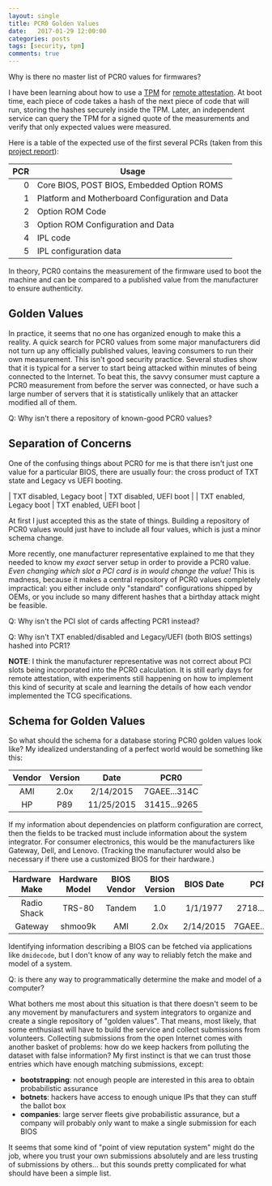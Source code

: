 ```yaml
---
layout: single
title: PCR0 Golden Values
date:   2017-01-29 12:00:00
categories: posts
tags: [security, tpm]
comments: true
---
```

Why is there no master list of PCR0 values for firmwares?

I have been learning about how to use a
[TPM](https://en.wikipedia.org/wiki/Trusted_Platform_Module)
for
[remote attestation](https://en.wikipedia.org/wiki/Trusted_Computing#REMOTE-ATTESTATION).
At boot time, each piece of code takes a hash of the next piece of code that
will run, storing the hashes securely inside the TPM.
Later, an independent service can query the TPM for a signed quote of the
measurements and verify that only expected values were measured.

Here is a table of the expected use of the first several PCRs (taken from this
[project report](http://security.hsr.ch/mse/projects/2011_Root_of_Trust_for_Measurement.pdf)):

| PCR | Usage |
|----:|-------|
|  0  | Core BIOS, POST BIOS, Embedded Option ROMS  |
|  1  | Platform and Motherboard Configuration and Data |
|  2  | Option ROM Code |
|  3  | Option ROM Configuration and Data |
|  4  | IPL code |
|  5  | IPL configuration data |


In theory, PCR0 contains the measurement of the firmware used to boot the
machine and can be compared to a published value from the manufacturer to
ensure authenticity.

## Golden Values

In practice, it seems that no one has organized enough to make this a reality.
A quick search for PCR0 values from some major manufacturers did not turn up
any officially published values, leaving consumers to run their own measurement.
This isn't good security practice.
Several studies show that it is typical for a server to start being attacked
within minutes of being connected to the Internet.
To beat this, the savvy consumer must capture a PCR0 measurement from before the
server was connected, or have such a large number of servers that it is
statistically unlikely that an attacker modified all of them.

Q: Why isn't there a repository of known-good PCR0 values?

## Separation of Concerns

One of the confusing things about PCR0 for me is that there isn't just one value
for a particular BIOS, there are usually four: the cross product of TXT state
and Legacy vs UEFI booting.

| TXT disabled, Legacy boot | TXT disabled, UEFI boot |
| TXT enabled, Legacy boot | TXT enabled, UEFI boot |

At first I just accepted this as the state of things.
Building a repository of PCR0 values would just have to include all four
values, which is just a minor schema change.

More recently, one manufacturer representative explained to me that they needed
to know my *exact* server setup in order to provide a PCR0 value.
*Even changing which slot a PCI card is in would change the value!*
This is madness, because it makes a central repository of PCR0 values
completely impractical: you either include only "standard" configurations
shipped by OEMs, or you include so many different hashes that a birthday attack
might be feasible.

Q: Why isn't the PCI slot of cards affecting PCR1 instead?

Q: Why isn't TXT enabled/disabled and Legacy/UEFI (both BIOS settings) hashed
into PCR1?

**NOTE**: I think the manufacturer representative was not correct about PCI slots
being incorporated into the PCR0 calculation.
It is still early days for remote attestation, with experiments still happening
on how to implement this kind of security at scale and learning the details of
how each vendor implemented the TCG specifications.


## Schema for Golden Values

So what should the schema for a database storing PCR0 golden values look like?
My idealized understanding of a perfect world would be something like this:

| Vendor | Version | Date | PCR0 |
|:------:|:-------:|:----:|:----:|
| AMI | 2.0x | 2/14/2015 | 7GAEE...314C |
| HP  | P89 | 11/25/2015 | 31415...9265 |

If my information about dependencies on platform configuration are correct,
then the fields to be tracked must include information about the system
integrator.
For consumer electronics, this would be the manufacturers like Gateway, Dell,
and Lenovo.
(Tracking the manufacturer would also be necessary if there use a customized
BIOS for their hardware.)

| Hardware Make | Hardware Model | BIOS Vendor | BIOS Version | BIOS Date | PCR0 |
|:---:|:---:|:---:|:---:|:---:|:---:|
| Radio Shack | TRS-80 | Tandem | 1.0 | 1/1/1977 | 2718...2818 |
| Gateway | shmoo9k | AMI | 2.0x | 2/14/2015 | 7GAEE...314C |


Identifying information describing a BIOS can be fetched via applications like
`dmidecode`, but I don't know of any way to reliably fetch the make and model
of a system.

Q: is there any way to programmatically determine the make and model of a
computer?

What bothers me most about this situation is that there doesn't seem to be any
movement by manufacturers and system integrators to organize and create a
single repository of "golden values".
That means, most likely, that some enthusiast will have to build the service
and collect submissions from volunteers.
Collecting submissions from the open Internet comes with another basket
of problems: how do we keep hackers from polluting the dataset with false
information?
My first instinct is that we can trust those entries which have enough matching
submissions, except:

* **bootstrapping**: not enough people are interested in this area to obtain probabilistic assurance
* **botnets**: hackers have access to enough unique IPs that they can stuff the ballot box
* **companies**: large server fleets give probabilistic assurance, but a company will probably only want to make a single submission for each BIOS

It seems that some kind of "point of view reputation system" might do the job,
where you trust your own submissions absolutely and are less trusting of
submissions by others... but this sounds pretty complicated for what should have
been a simple list.


